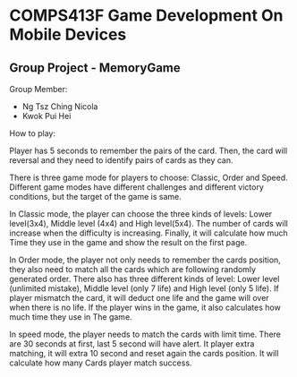 <h1>COMPS413F Game Development On Mobile Devices</h1>
<h2>Group Project - MemoryGame</h2>

Group Member:
<ul>
  <li>Ng Tsz Ching Nicola
  <li>Kwok Pui Hei
</ul>

How to play:

<p>Player has 5 seconds to remember the pairs of the card.
Then, the card will reversal and they need to identify pairs of cards as they can.</p>

<p>There is three game mode for players to choose: Classic, Order and Speed. Different game modes have different challenges and different victory conditions, but the target of the game is same.</p>

<p>In Classic mode, the player can choose the three kinds of levels: Lower level(3x4), Middle level (4x4) and High level(5x4). The number of cards will increase when the difficulty is increasing. Finally, it will calculate how much Time they use in the game and show the result on the first page.</p>

<p>In Order mode, the player not only needs to remember the cards position, they also need to match all the cards which are following randomly generated order. There also has three different kinds of level: Lower level (unlimited mistake), Middle level (only 7 life) and High level (only 5 life). If player mismatch the card, it will deduct one life and the game will over when there is no life. If the player wins in the game, it also calculates how much time they use in The game.</p>

<p>In speed mode, the player needs to match the cards with limit time. There are 30 seconds at first, last 5 second will have alert. It player extra matching, it will extra 10 second and reset again the cards position. It will calculate how many Cards player match success.</p>
